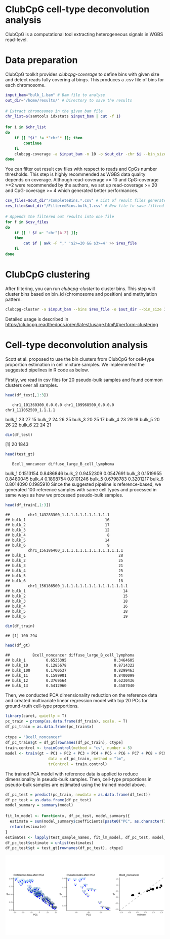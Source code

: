 ClubCpG cell-type deconvolution analysis
================

ClubCpG is a computational tool extracting heterogeneous signals in WGBS
read-level.

# **Data preparation**

ClubCpG toolkit provides *clubcpg-coverage* to define bins with given
size and detect reads fully covering al bings. This produces a .csv file
of bins for each chromosome.

``` bash
input_bam="bulk_1.bam" # Bam file to analyse
out_dir="/home/results/" # Directory to save the results

# Extract chromosomes in the given bam file
chr_list=$(samtools idxstats $input_bam | cut -f 1)

for i in $chr_list
do
    if [[ "$i" != *"chr"* ]]; then
        continue
    fi
    clubcpg-coverage -a $input_bam -n 10 -o $out_dir -chr $i --bin_size 100
done
```

You can filter out result csv files with respect to reads and CpGs
number thresholds. This step is highly recommended as WGBS data quality
depends on coverage. Although read-coverage \>= 10 and CpG-coverage \>=2
were recommended by the authors, we set up read-coverage \>= 20 and
CpG-coverage \>= 4 which generated better
performances.

``` bash
csv_files=$out_dir"/CompleteBins.*.csv" # List of result files generated by clubcpg-coverage
res_file=$out_dir"/FilteredBins.bulk_1.csv" # New file to save filtred bins

# Appends the filtered out results into one file
for f in $csv_files
do
    if [[ ! $f =~ "chr"[A-Z] ]];
    then
        cat $f | awk -F "," '$2>=20 && $3>=4' >> $res_file
    fi
done
```

# **ClubCpG clustering**

After filtering, you can run *clubcpg-cluster* to cluster bins. This
step will cluster bins based on bin\_id (chromosome and position) and
methylation
pattern.

``` bash
clubcpg-cluster -a $input_bam --bins $res_file -o $out_dir --bin_size 100 -m 4 -r 20 -n 10
```

Detailed usage is described in
<a href="url">https://clubcpg.readthedocs.io/en/latest/usage.html\#perform-clustering</a>

# **Cell-type deconvolution analysis**

Scott et al. proposed to use the bin clusters from ClubCpG for cell-type
proportion estimation in cell mixture samples. We implemented the
suggested pipelines in R code as below.

Firstly, we read in csv files for 20 pseudo-bulk samples and found
common clusters over all samples.

``` r
head(df_test[,1:3])
```

``` 
   chr1_101360300_0.0.0.0 chr1_109968500_0.0.0.0 chr1_111052500_1.1.1.1
```

bulk\_1 23 27 15 bulk\_2 24 26 25 bulk\_3 20 25 17 bulk\_4 23 29 18
bulk\_5 20 26 22 bulk\_6 22 24 21

``` r
dim(df_test)
```

\[1\] 20 1843

``` r
head(test_gt)
```

``` 
   Bcell_noncancer diffuse_large_B_cell_lymphoma
```

bulk\_1 0.1513154 0.8486846 bulk\_2 0.9452309 0.0547691 bulk\_3
0.1519955 0.8480045 bulk\_4 0.1898754 0.8101246 bulk\_5 0.6798783
0.3201217 bulk\_6 0.8014090 0.1985910 Since the suggested pipeline is
reference-based, we generated 100 reference samples with same cell types
and processed in same ways as how we processed pseudo-bulk samples.

``` r
head(df_train[,1:3])
```

    ##        chr1_143283300_1.1.1.1.1.1.1.1.1.1.1
    ## bulk_1                                   16
    ## bulk_2                                   17
    ## bulk_3                                   12
    ## bulk_4                                    8
    ## bulk_5                                   14
    ## bulk_6                                    9
    ##        chr1_156186400_1.1.1.1.1.1.1.1.1.1.1.1.1.1
    ## bulk_1                                         28
    ## bulk_2                                         25
    ## bulk_3                                         21
    ## bulk_4                                         25
    ## bulk_5                                         21
    ## bulk_6                                         18
    ##        chr1_156186500_1.1.1.1.1.1.1.1.1.1.1.1.1.1.1
    ## bulk_1                                           14
    ## bulk_2                                           15
    ## bulk_3                                           18
    ## bulk_4                                           16
    ## bulk_5                                           18
    ## bulk_6                                           19

``` r
dim(df_train)
```

    ## [1] 100 294

``` r
head(df_gt)
```

    ##          Bcell_noncancer diffuse_large_B_cell_lymphoma
    ## bulk_1         0.6535395                     0.3464605
    ## bulk_10        0.1285678                     0.8714322
    ## bulk_100       0.1700537                     0.8299463
    ## bulk_11        0.1599901                     0.8400099
    ## bulk_12        0.3769564                     0.6230436
    ## bulk_13        0.5412960                     0.4587040

Then, we conducted PCA dimensionality reduction on the reference data
and created multivariate linear regression model with top 20 PCs for
ground-truth cell-type proportions.

``` r
library(caret, quietly = T)
pc_train = prcomp(as.data.frame(df_train), scale. = T)
df_pc_train = as.data.frame(pc_train$x)

ctype = "Bcell_noncancer"
df_pc_train$gt = df_gt[rownames(df_pc_train), ctype]
train.control <- trainControl(method = "cv", number = 5)
model <- train(gt ~ PC1 + PC2 + PC3 + PC4 + PC5 + PC6 + PC7 + PC8 + PC9 + PC10 + PC11 + PC12 + PC13 + PC14 + PC15 + PC16 + PC17 + PC18 + PC19 + PC20, 
                   data = df_pc_train, method = "lm",
                   trControl = train.control)
```

The trained PCA model with reference data is applied to reduce
dimensionality in pseudo-bulk samples. Then, cell-type proportions in
pseudo-bulk samples are estimated using the trained model above.

``` r
df_pc_test = predict(pc_train, newdata = as.data.frame(df_test))
df_pc_test = as.data.frame(df_pc_test)
model_summary = summary(model)
  
fit_lm_model <- function(x, df_pc_test, model_summary){
  estimate = sum(model_summary$coefficients[paste0("PC", as.character(1:20)), "Estimate"]*df_pc_test[x, paste0("PC", as.character(1:20))]) + model_summary$coefficients["(Intercept)", "Estimate"]
  return(estimate)
}
estimates <- lapply(test_sample_names, fit_lm_model, df_pc_test, model_summary)              
df_pc_test$estimate = unlist(estimates)
df_pc_test$gt = test_gt[rownames(df_pc_test), ctype]
```

![](figure/ClubCpG_res.png "Result of PCA and estimation in Tumor bulk data")<!-- -->
